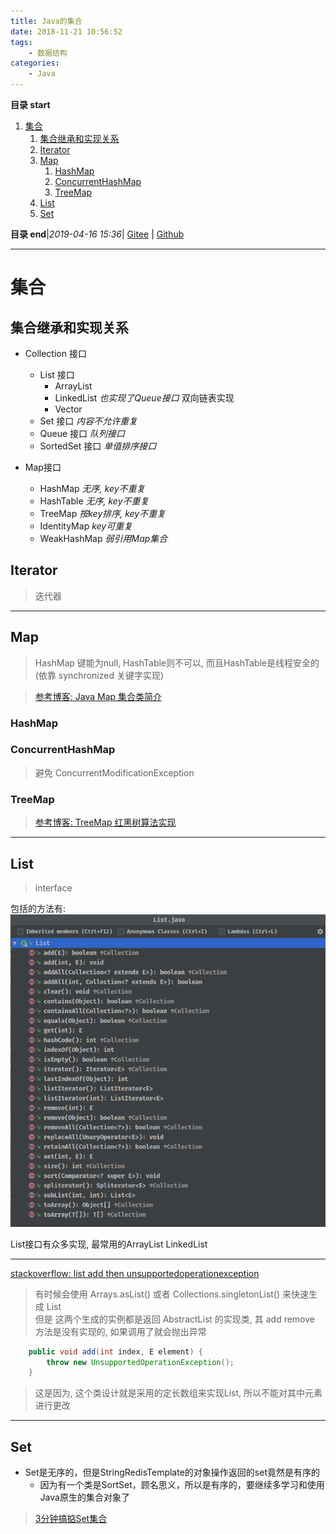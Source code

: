 ```yaml
---
title: Java的集合
date: 2018-11-21 10:56:52
tags: 
    - 数据结构
categories: 
    - Java
---
```


**目录 start**
 
1. [集合](#集合)
    1. [集合继承和实现关系](#集合继承和实现关系)
    1. [Iterator](#iterator)
    1. [Map](#map)
        1. [HashMap](#hashmap)
        1. [ConcurrentHashMap](#concurrenthashmap)
        1. [TreeMap](#treemap)
    1. [List](#list)
    1. [Set](#set)

**目录 end**|_2019-04-16 15:36_| [Gitee](https://gitee.com/gin9/Memo) | [Github](https://github.com/Kuangcp/Memo)
****************************************
# 集合

## 集合继承和实现关系

- Collection 接口
    - List 接口  
        - ArrayList
        - LinkedList _也实现了Queue接口_ 双向链表实现
        - Vector
    - Set 接口 _内容不允许重复_
    - Queue 接口 _队列接口_
    - SortedSet 接口 _单值排序接口_

- Map接口
    - HashMap _无序, key不重复_
    - HashTable _无序, key不重复_
    - TreeMap _按key排序, key不重复_
    - IdentityMap _key可重复_
    - WeakHashMap _弱引用Map集合_

## Iterator
> 迭代器

********************
## Map
> HashMap 键能为null, HashTable则不可以, 而且HashTable是线程安全的(依靠 synchronized 关键字实现) 

> [参考博客: Java Map 集合类简介 ](https://www.oracle.com/technetwork/cn/articles/maps1-100947-zhs.html)

### HashMap

### ConcurrentHashMap
> 避免 ConcurrentModificationException 

### TreeMap
> [参考博客: TreeMap 红黑树算法实现](https://www.ibm.com/developerworks/cn/java/j-lo-tree/index.html)

********************************************

## List
> interface 

包括的方法有:
![List method](https://raw.githubusercontent.com/Kuangcp/ImageRepos/master/Tech/Java/Collection/List/List.png)

List接口有众多实现, 最常用的ArrayList LinkedList 

******************************
[stackoverflow: list add then unsupportedoperationexception](https://stackoverflow.com/questions/5755477/java-list-add-unsupportedoperationexception)
> 有时候会使用 Arrays.asList() 或者 Collections.singletonList() 来快速生成 List  
> 但是 这两个生成的实例都是返回 AbstractList 的实现类, 其 add remove 方法是没有实现的, 如果调用了就会抛出异常

```java
    public void add(int index, E element) {
        throw new UnsupportedOperationException();
    }
```
> 这是因为, 这个类设计就是采用的定长数组来实现List, 所以不能对其中元素进行更改

******************************************
## Set
- Set是无序的，但是StringRedisTemplate的对象操作返回的set竟然是有序的
    - 因为有一个类是SortSet，顾名思义，所以是有序的，要继续多学习和使用Java原生的集合对象了

> [3分钟搞掂Set集合](https://segmentfault.com/a/1190000014391402?utm_source=channel-hottest)

